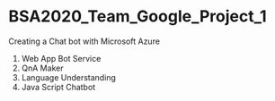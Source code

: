 # BSA2020_Team_Google_Project_1

Creating a Chat bot with Microsoft Azure
1. Web App Bot Service
2. QnA Maker
3. Language Understanding
4. Java Script Chatbot
